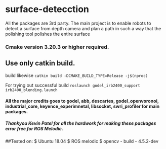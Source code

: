  
# surface-detecction
All the packages are 3rd party. The main project is to enable robots to detect a surface from depth camera and plan a path in such a way that the polishing tool polishes the entire surface




### Cmake version 3.20.3 or higher required.

## Use only catkin build.
build likewise
    `catkin build -DCMAKE_BUILD_TYPE=Release -j$(nproc)`

    
    
For trying out successful build 
 `roslaunch godel_irb2400_support irb2400_blending.launch`
     
    
#### All the major credits goes to godel, abb, descartes, godel_openvoronoi, industrial_core, keyence_experimnetal, libsocket, swri_profiler for main packages.
##### Thankyou Kevin Patel for all the hardwork for making these packages error free for ROS Melodic.

##Tested on:
 $ Ubuntu 18.04
 $ ROS melodic
 $ opencv - build - 4.5.2-dev
